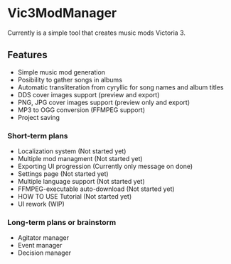 # Vic3ModManager

Currently is a simple tool that creates music mods Victoria 3.

## Features
* Simple music mod generation
* Posibility to gather songs in albums
* Automatic transliteration from cyryllic for song names and album titles
* DDS cover images support (preview and export)
* PNG, JPG cover images support (preview only and export)
* MP3 to OGG conversion (FFMPEG support)
* Project saving

### Short-term plans
* Localization system (Not started yet)
* Multiple mod managment (Not started yet)
* Exporting UI progression (Currently only message on done)
* Settings page (Not started yet)
* Multiple language support (Not started yet)
* FFMPEG-executable auto-download (Not started yet)
* HOW TO USE Tutorial (Not started yet)
* UI rework (WIP)

### Long-term plans or brainstorm
* Agitator manager
* Event manager
* Decision manager
